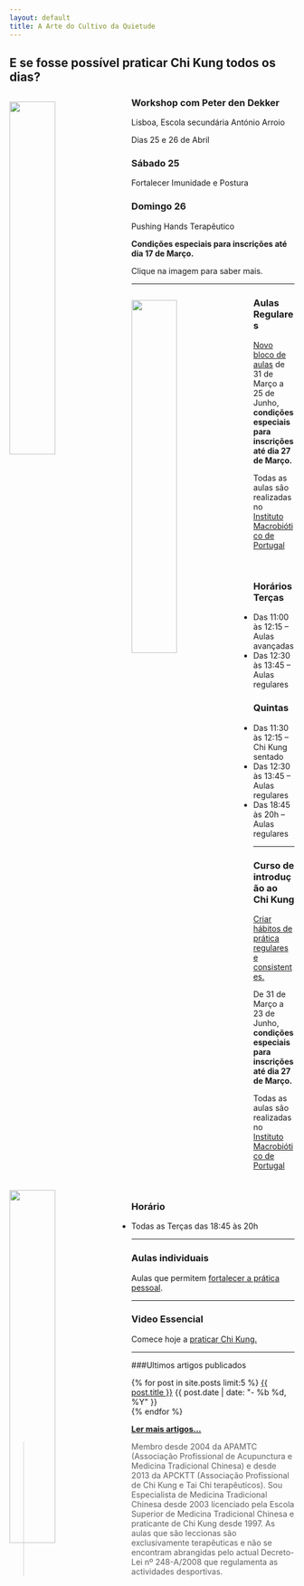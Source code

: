 ```yaml
---
layout: default 
title: A Arte do Cultivo da Quietude
---
```

## E se fosse possível praticar Chi Kung todos os dias?

<a href="http://lourencoazevedo.com/2015/03/03/peter.html"><img src="http://lourencoazevedo.com/pimagens/2015-03-03.jpg" style="width: 40%; float: left; margin-right: 1em; margin-top: 1em; margin-bottom: 1em;" /></a>

<h3>Workshop com Peter den Dekker</h3>

Lisboa, Escola secundária António Arroio

Dias 25 e 26 de Abril

### Sábado 25

Fortalecer Imunidade e Postura

### Domingo 26
Pushing Hands Terapêutico

**Condições especiais para inscrições até dia 17 de Março.** 

Clique na imagem para saber mais.

<hr>

<a href="http://lourencoazevedo.com/imunidade.html"><img src="http://lourencoazevedo.com/imagens/imunidade.jpg" style="width: 40%; float: left; margin-right: 1em; margin-top: 1em;" /></a>

 
<h3>Aulas Regulares</h3>

[Novo bloco de aulas](imunidade.html) de 31 de Março a 25 de Junho, **condições especiais para inscrições até dia 27 de Março.** 

Todas as aulas são realizadas no [Instituto Macrobiótico de Portugal](http://institutomacrobiotico.com)

<br>

### Horários Terças

+ Das 11:00 às 12:15 – Aulas avançadas
+ Das 12:30 às 13:45 – Aulas regulares

### Quintas

- Das 11:30 às 12:15 – Chi Kung sentado
- Das 12:30 às 13:45 – Aulas regulares
- Das 18:45 às 20h – Aulas regulares

<hr>

<a href="http://lourencoazevedo.com/zero.html"><img src="http://lourencoazevedo.com/pimagens/zero.jpg" style="width: 40%; float: left; margin-right: 1em; margin-top: 1em;" /></a>

<h3>Curso de introdução ao Chi Kung</h3>

[Criar hábitos de prática regulares e consistentes.](zero.html)

De 31 de Março a 23 de Junho, **condições especiais para inscrições até dia 27 de Março.**

Todas as aulas são realizadas no [Instituto Macrobiótico de Portugal](http://institutomacrobiotico.com)

<br>

### Horário

+ Todas as Terças das 18:45 às 20h

<hr>

### Aulas individuais

Aulas que permitem [fortalecer a prática pessoal](/aulas-individuais.html).

<hr>

### Video Essencial

Comece hoje a [praticar Chi Kung.](http://lourencoazevedo.com/video.html)

<hr>

###Ultimos artigos publicados

<div class="hfeed">
    <article class="hentry entry">
        <p>{% for post in site.posts limit:5 %}
            <a href="{{ post.url }}">{{ post.title }}</a>
            <time datetime="{{ post.date | xmlschema }}">{{ post.date | date: "- %b %d, %Y" }}</time> 
          <br>
          {% endfor %}
         </p>
     </article>
 </div>

**[Ler mais artigos...](/blog.html)** 

>Membro desde 2004 da APAMTC (Associação Profissional de Acupunctura e Medicina Tradicional Chinesa) e desde 2013 da APCKTT (Associação Profissional de Chi Kung e Tai Chi terapêuticos). Sou Especialista de Medicina Tradicional Chinesa desde 2003 licenciado pela Escola Superior de Medicina Tradicional Chinesa e praticante de Chi Kung desde 1997. As aulas que são leccionas são exclusivamente terapêuticas e não se encontram abrangidas pelo actual Decreto-Lei nº 248-A/2008 que regulamenta as actividades desportivas.
